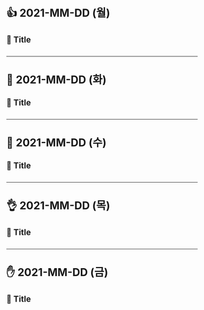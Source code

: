 # :+1: 2021-MM-DD (월)

## :green_book: Title
``` java


```



------------------------------------------------------



# :punch: 2021-MM-DD (화)

## :green_book: Title
``` java


```



------------------------------------------------------



# :open_hands: 2021-MM-DD (수)

## :green_book: Title
``` java


```



------------------------------------------------------



# :ok_hand: 2021-MM-DD (목)

## :green_book: Title
``` java


```



------------------------------------------------------



# :hand: 2021-MM-DD (금)

## :green_book: Title
``` java


```